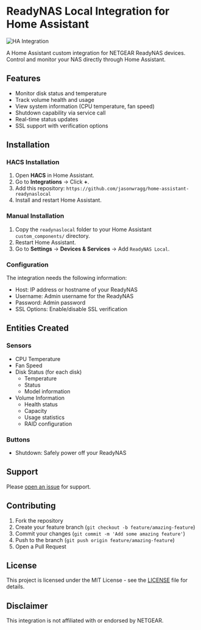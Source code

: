 # ReadyNAS Local Integration for Home Assistant

![HA Integration](https://img.shields.io/badge/Home%20Assistant-Custom%20Component-blue)

A Home Assistant custom integration for NETGEAR ReadyNAS devices. Control and monitor your NAS directly through Home Assistant.

## Features

- Monitor disk status and temperature
- Track volume health and usage
- View system information (CPU temperature, fan speed)
- Shutdown capability via service call
- Real-time status updates
- SSL support with verification options

## Installation

### **HACS Installation**
1. Open **HACS** in Home Assistant.
2. Go to **Integrations** → Click **+**.
3. Add this repository: `https://github.com/jasonwragg/home-assistant-readynaslocal`
4. Install and restart Home Assistant.

### **Manual Installation**
1. Copy the `readynaslocal` folder to your Home Assistant `custom_components/` directory.
2. Restart Home Assistant.
3. Go to **Settings** → **Devices & Services** → Add `ReadyNAS Local`.

### Configuration

The integration needs the following information:
- Host: IP address or hostname of your ReadyNAS
- Username: Admin username for the ReadyNAS
- Password: Admin password
- SSL Options: Enable/disable SSL verification

## Entities Created

### Sensors
- CPU Temperature
- Fan Speed
- Disk Status (for each disk)
  - Temperature
  - Status
  - Model information
- Volume Information
  - Health status
  - Capacity
  - Usage statistics
  - RAID configuration

### Buttons
- Shutdown: Safely power off your ReadyNAS

## Support

Please [open an issue](https://github.com/jasonwragg/readynaslocal/issues/new) for support.

## Contributing

1. Fork the repository
2. Create your feature branch (`git checkout -b feature/amazing-feature`)
3. Commit your changes (`git commit -m 'Add some amazing feature'`)
4. Push to the branch (`git push origin feature/amazing-feature`)
5. Open a Pull Request

## License

This project is licensed under the MIT License - see the [LICENSE](LICENSE) file for details.

## Disclaimer

This integration is not affiliated with or endorsed by NETGEAR.
